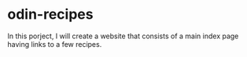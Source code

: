 # odin-recipes
In this porject, I will create a website that consists of a main index page having links to a few recipes.